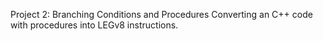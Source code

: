 Project 2: Branching Conditions and Procedures
Converting an C++ code with procedures into LEGv8 instructions.
